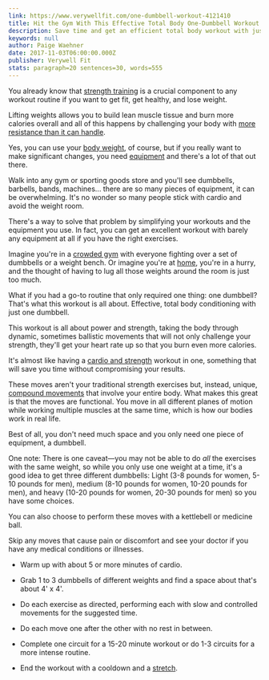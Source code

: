 ```yaml
---
link: https://www.verywellfit.com/one-dumbbell-workout-4121410
title: Hit the Gym With This Effective Total Body One-Dumbbell Workout
description: Save time and get an efficient total body workout with just one dumbbell. You can modify the weight to change up the intensity.
keywords: null
author: Paige Waehner
date: 2017-11-03T06:00:00.000Z
publisher: Verywell Fit
stats: paragraph=20 sentences=30, words=555
---
```

You already know that [strength training](https://www.verywellfit.com/complete-beginners-guide-to-strength-training-1229585) is a crucial component to any workout routine if you want to get fit, get healthy, and lose weight.

Lifting weights allows you to build lean muscle tissue and burn more calories overall and all of this happens by challenging your body with [more resistance than it can handle](https://www.verywellfit.com/fitness-term-adaptation-1230984).

Yes, you can use your [body weight](https://www.verywellfit.com/body-weight-exercise-1229822), of course, but if you really want to make significant changes, you need [equipment](https://www.verywellfit.com/weight-training-equipment-4014316) and there's a lot of that out there.

Walk into any gym or sporting goods store and you'll see dumbbells, barbells, bands, machines... there are so many pieces of equipment, it can be overwhelming. It's no wonder so many people stick with cardio and avoid the weight room.

There's a way to solve that problem by simplifying your workouts and the equipment you use. In fact, you can get an excellent workout with barely any equipment at all if you have the right exercises.

Imagine you're in a [crowded gym](https://www.verywellfit.com/circuit-training-workout-1230851) with everyone fighting over a set of dumbbells or a weight bench. Or imagine you're at [home](https://www.verywellfit.com/best-ways-to-exercise-at-home-1231142), you're in a hurry, and the thought of having to lug all those weights around the room is just too much.

What if you had a go-to routine that only required one thing: one dumbbell? That's what this workout is all about. Effective, total body conditioning with just one dumbbell.

This workout is all about power and strength, taking the body through dynamic, sometimes ballistic movements that will not only challenge your strength, they'll get your heart rate up so that you burn even more calories.

It's almost like having a [cardio and strength](https://www.verywellfit.com/should-i-do-cardio-and-strength-workouts-together-1231582) workout in one, something that will save you time without compromising your results.

These moves aren't your traditional strength exercises but, instead, unique, [compound movements](https://www.verywellfit.com/compound-exercises-1230976) that involve your entire body. What makes this great is that the moves are functional. You move in all different planes of motion while working multiple muscles at the same time, which is how our bodies work in real life.

Best of all, you don't need much space and you only need one piece of equipment, a dumbbell.

One note: There is one caveat—you may not be able to do _all_ the exercises with the same weight, so while you only use one weight at a time, it's a good idea to get three different dumbbells: Light (3-8 pounds for women, 5-10 pounds for men), medium (8-10 pounds for women, 10-20 pounds for men), and heavy (10-20 pounds for women, 20-30 pounds for men) so you have some choices.

You can also choose to perform these moves with a kettlebell or medicine ball.

Skip any moves that cause pain or discomfort and see your doctor if you have any medical conditions or illnesses.

* Warm up with about 5 or more minutes of cardio.

* Grab 1 to 3 dumbbells of different weights and find a space about that's about 4' x 4'.

* Do each exercise as directed, performing each with slow and controlled movements for the suggested time.

* Do each move one after the other with no rest in between.

* Complete one circuit for a 15-20 minute workout or do 1-3 circuits for a more intense routine.

* End the workout with a cooldown and a [stretch](https://www.verywellfit.com/relaxing-total-body-stretches-1231150).
